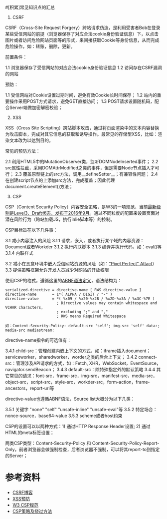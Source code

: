 #[积累]常见知识点的汇总

1. CSRF

CSRF（Cross-Site Request Forgery）跨站请求伪造，是利用受害者Bob在登录某些受信网站的前提（浏览器保存了对应合法cookie身份验证信息）下，以点击图片或者访问危险网站页面等的形式，来间接获取Cookie等身份信息，从而完成危险操作，如：转账，删除，更新。

前置条件：

1.1 浏览器保存了受信网站的对应合法cookie身份验证信息
1.2 访问存在CSRF漏洞的网站

预防：

1.1 受信网站对Cookie设置过期时间，避免有效Cookie长时间保存；
1.2 站内的重要操作采用POST方式请求，避免GET直接访问；
1.3 POST请求设置随机码，配合Server端做加密解密校验；


2. XSS

XSS（Cross Site Scripting）跨站脚本攻击，通过将页面渲染中的文本内容替换为攻击脚本，完成对其它信息的获取和诱导操作。最常见的存储型XSS，比如：渲染文本改为<script type="">XXX</script>以达到目的。

常见的预防方法：

2.1 利用HTML5中的MutationObserver类，监听DOMNodeInserted事件；
2.2 src属性拦截，采用DOMAttrModified之类的事件，但是需要Node节点插入才可行；
2.3 覆盖原型链上的src方法，调用__defineSetter__；有兼容性问题；
2.4 在创建script节点的上添加src方法，完成覆盖；因此代理document.createElement()方法；


3. CSP

CSP（Content Security Policy）内容安全策略，是W3的一项规范，当前[最新级别是Level3，Draft状态，发布于2016年9月](https://www.w3.org/TR/CSP3/)。通过不同粒度的配置来设置页面对潜在风险行为（跨站加载JS，执行inlie脚本等）的控制。

CSP目标旨在以下几件事：

3.1 减小内容注入的风险
3.1.1 请求，嵌入，或者执行某个域的内容资源：Document或者Workder
3.1.2 执行内联脚本
3.1.3 编译并执行代码，如：eval()等
3.1.4 内联样式

3.2 减小在恶意环境中嵌入受信网站资源的风险（如：["Pixel Perfect" Attact](https://www.w3.org/TR/CSP3/#biblio-timing)）
3.3 提供策略框架允许开发人员减少对网站的开放权限


使用CSP的格式，遵循这里的[ABNF语法定义](https://www.w3.org/TR/CSP3/#framework-directives)，语法结构为：

    serialized-directive = directive-name [ RWS directive-value ]
    directive-name       = 1*( ALPHA / DIGIT / "-" )
    directive-value      = *( %x09 / %x20-%x2B / %x2D-%x3A / %x3C-%7E )
                           ; Directive values may contain whitespace and VCHAR characters,
                           ; excluding ";" and ","
                           ; RWS means Required Whitespace
                           
    如：Content-Security-Policy: default-src 'self'; img-src 'self' data:; media-src mediastream:
                           

directive-name指令的可选值有：

3.4.1 child-src：管理创建内嵌上下文的方式，如：iframe插入document；serviceworker，sharedworker，worder之类的后台上下文；
3.4.2 connect-src：管理涉及API请求的方式，如：Fetch, XHR，WebSocket，EventSource，navigator.sendBeacon；
3.4.3 default-src：除特殊指定外的默认策略
3.4.4 其它常见的请求：font-src，frame-src，img-src，manifest-src，media-src，object-src，script-src，style-src，workder-src，form-action，frame-ancestors，report-uri等


directive-value也遵循ABNF语法，Source list大概分为以下几类：

3.5.1 关键字 "none" "self" "unsafe-inline" "unsafe-eval"等
3.5.2 特定场合：nonce-source，base64-value
3.5.3 scheme或者host约束


CSP的设置可以以两种方式：1) 通过HTTP Response Header设置; 2) 通过HTML的meta标签设置；

两类CSP类型：Content-Security-Policy 和 Content-Security-Policy-Report-Only，前者浏览器会做强制检查，后者浏览器不强制，可以将其report-to到指定的Server；



# 参考资料

- [CSRF博客](http://www.cnblogs.com/hyddd/archive/2009/04/09/1432744.html)
- [XSS预防](http://netsecurity.51cto.com/art/201406/443349.htm)
- [W3 CSP规范](https://www.w3.org/TR/CSP3/#framework-directives)
- [CSP策略及绕过方法](http://www.jianshu.com/p/4e8aff7f7de4)